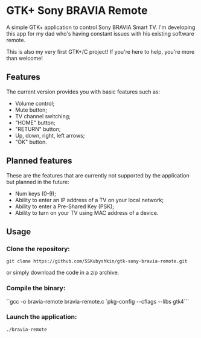 # GTK+ Sony BRAVIA Remote

A simple GTK+ application to control Sony BRAVIA Smart TV. I'm developing this app for my dad who's having constant issues with his existing software remote.

This is also my very first GTK+/C project! If you're here to help, you're more than welcome!

## Features

The current version provides you with basic features such as:
* Volume control;
* Mute button;
* TV channel switching;
* "HOME" button;
* "RETURN" button;
* Up, down, right, left arrows;
* "OK" button.

## Planned features

These are the features that are currently not supported by the application but planned in the future:
* Num keys (0-9);
* Ability to enter an IP address of a TV on your local network;
* Ability to enter a Pre-Shared Key (PSK);
* Ability to turn on your TV using MAC address of a device.

## Usage

### Clone the repository:

`git clone https://github.com/SSKubyshkin/gtk-sony-bravia-remote.git`

or simply download the code in a zip archive.

### Compile the binary:

``gcc -o bravia-remote bravia-remote.c `pkg-config --cflags --libs gtk4```

### Launch the application:

`./bravia-remote`
